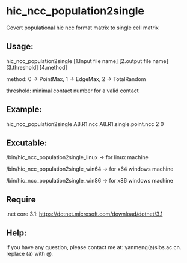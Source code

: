 # hic_ncc_population2single
Covert populational hic ncc format matrix to single cell matrix

## Usage: 
hic_ncc_population2single [1.Input file name] [2.output file name] [3.threshold] [4.method]

method: 0 -> PointMax, 1 -> EdgeMax, 2 -> TotalRandom

threshold: minimal contact number for a valid contact

## Example:
hic_ncc_population2single A8.R1.ncc A8.R1.single.point.ncc 2 0

## Excutable:
/bin/hic_ncc_population2single_linux -> for linux machine

/bin/hic_ncc_population2single_win64 -> for x64 windows machine

/bin/hic_ncc_population2single_win86 -> for x86 windows machine

## Require
.net core 3.1: https://dotnet.microsoft.com/download/dotnet/3.1

## Help:

if you have any question, please contact me at: yanmeng(a)sibs.ac.cn. replace (a) with @.
